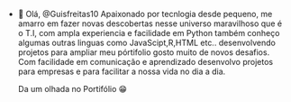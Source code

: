 - 👋 Olá, @Guisfreitas10
  Apaixonado por tecnlogia desde pequeno, me amarro em fazer novas descobertas nesse universo maravilhoso que é o T.I, com ampla experiencia e facilidade em Python
  também conheço algumas outras linguas como JavaScipt,R,HTML etc.. desenvolvendo projetos para ampliar meu pórtifolio gosto muito de novos desafios.
  Com facilidade em comunicação e aprendizado desenvolvo projetos para empresas e para facilitar a nossa vida no dia a dia.

  Da um olhada no Portifólio 😁
  

<!---
Guisfreitas10/Guisfreitas10 is a ✨ special ✨ repository because its `README.md` (this file) appears on your GitHub profile.
You can click the Preview link to take a look at your changes.
--->
